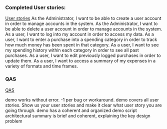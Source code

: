 ### Completed User stories:

[User stories](https://github.com/seng350/seng350f19-project-2-1/issues?q=is%3Aissue+is%3Aclosed)
As the Administrator, I want to be able to create a user account in order to manage accounts in the system.
As the Administrator, I want to be able to delete a user account in order to manage accounts in the system.
As a user, I want to log into my account in order to access my data.
As a user, I want to enter a purchase into a spending category in order to track how much money has been spent in that category.
As a user, I want to see my spending history within each category in order to see all past purchases. 
As a user, I want to edit previously logged purchases in order to update them.
As a user, I want to access a summary of my expenses in a variety of formats and time frames. 


### QAS

[QAS](https://github.com/seng350/seng350f19-project-2-1/issues?q=is%3Aopen+is%3Aissue)





demo works without error. -1 per bug or workaround.
demo covers all user stories. Show us your user stories and make it clear what user story you are going through.
demo has a coherent and organized demo script
architectural summary is brief and coherent, explaining the key design problem



